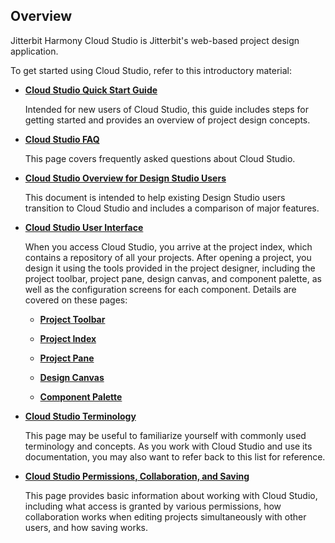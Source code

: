 ## Overview

Jitterbit Harmony Cloud Studio is Jitterbit's web-based project design application.

To get started using Cloud Studio, refer to this introductory material:

-   **[Cloud Studio Quick Start Guide](/display/CS/Cloud+Studio+Quick+Start+Guide)**

    Intended for new users of Cloud Studio, this guide includes steps for getting started and provides an overview
    of project design concepts.

-   **[Cloud Studio FAQ](/display/CS/Cloud+Studio+FAQ)**

    This page covers frequently asked questions about Cloud Studio.

-   **[Cloud Studio Overview for Design Studio Users](/display/CS/Cloud+Studio+Overview+for+Design+Studio+Users)**

    This document is intended to help existing Design Studio users transition to Cloud Studio and includes a
    comparison of major features.

-   **[Cloud Studio User Interface](/display/CS/Cloud+Studio+User+Interface)**

    When you access Cloud Studio, you arrive at the project index, which contains a repository of all your projects.
    After opening a project, you design it using the tools provided in the project designer, including the project
    toolbar, project pane, design canvas, and component palette, as well as the configuration screens for each
    component. Details are covered on these pages:

    -   **[Project Toolbar](/display/CS/Project+Toolbar)**

    -   **[Project Index](/display/CS/Project+Index)**

    -   **[Project Pane](/display/CS/Project+Pane)**

    -   **[Design Canvas](/display/CS/Design+Canvas)**

    -   **[Component Palette](/display/CS/Component+Palette)**

-   **[Cloud Studio Terminology](/display/CS/Cloud+Studio+Terminology)**

    This page may be useful to familiarize yourself with commonly used terminology and concepts. As you work with
    Cloud Studio and use its documentation, you may also want to refer back to this list for reference.

-   **[Cloud Studio Permissions, Collaboration, and
    Saving](/display/CS/Cloud+Studio+Permissions%2C+Collaboration%2C+and+Saving)**

    This page provides basic information about working with Cloud Studio, including what access is granted by
    various permissions, how collaboration works when editing projects simultaneously with other users, and how
    saving works.
